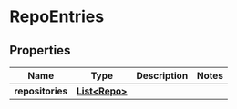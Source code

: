 
# RepoEntries

## Properties
Name | Type | Description | Notes
------------ | ------------- | ------------- | -------------
**repositories** | [**List&lt;Repo&gt;**](Repo.md) |  | 



